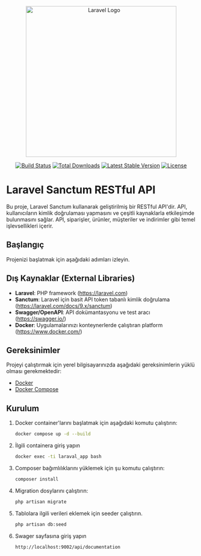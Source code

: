 <p align="center"><a href="https://laravel.com" target="_blank"><img src="https://raw.githubusercontent.com/laravel/art/master/logo-lockup/5%20SVG/2%20CMYK/1%20Full%20Color/laravel-logolockup-cmyk-red.svg" width="400" alt="Laravel Logo"></a></p>

<p align="center">
<a href="https://github.com/laravel/framework/actions"><img src="https://github.com/laravel/framework/workflows/tests/badge.svg" alt="Build Status"></a>
<a href="https://packagist.org/packages/laravel/framework"><img src="https://img.shields.io/packagist/dt/laravel/framework" alt="Total Downloads"></a>
<a href="https://packagist.org/packages/laravel/framework"><img src="https://img.shields.io/packagist/v/laravel/framework" alt="Latest Stable Version"></a>
<a href="https://packagist.org/packages/laravel/framework"><img src="https://img.shields.io/packagist/l/laravel/framework" alt="License"></a>
</p>

# Laravel Sanctum RESTful API

Bu proje, Laravel Sanctum kullanarak geliştirilmiş bir RESTful API'dir. API, kullanıcıların kimlik doğrulaması yapmasını ve çeşitli kaynaklarla etkileşimde bulunmasını sağlar. API, siparişler, ürünler, müşteriler ve indirimler gibi temel işlevsellikleri içerir.

## Başlangıç

Projenizi başlatmak için aşağıdaki adımları izleyin.

## Dış Kaynaklar (External Libraries)
- **Laravel**: PHP framework (https://laravel.com)
- **Sanctum**: Laravel için basit API token tabanlı kimlik doğrulama (https://laravel.com/docs/9.x/sanctum)
- **Swagger/OpenAPI**: API dokümantasyonu ve test aracı (https://swagger.io/)
- **Docker**: Uygulamalarınızı konteynerlerde çalıştıran platform (https://www.docker.com/)

## Gereksinimler

Projeyi çalıştırmak için yerel bilgisayarınızda aşağıdaki gereksinimlerin yüklü olması gerekmektedir:

- [Docker](https://www.docker.com/)
- [Docker Compose](https://docs.docker.com/compose/)

## Kurulum


1. Docker container'larını başlatmak için aşağıdaki komutu çalıştırın:

    ```bash
    docker compose up -d --build
    ```

   
2. İlgili containera giriş yapın
    ```bash
    docker exec -ti laraval_app bash
    ```
   
3. Composer bağımlılıklarını yüklemek için şu komutu çalıştırın:
    ```bash
    composer install
    ```
   
4. Migration dosylarını çalıştırın:
    ```bash
    php artisan migrate
    ```

5. Tablolara ilgili verileri eklemek için seeder çalıştırın.
    ```bash
    php artisan db:seed
    ```

6. Swager sayfasına giriş yapın
    ```bash
    http://localhost:9002/api/documentation
    ```
